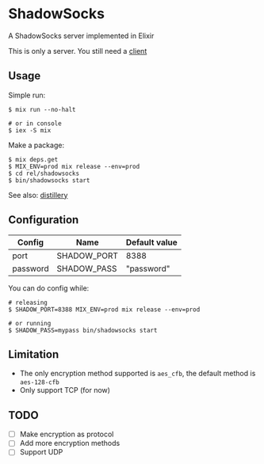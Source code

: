 ShadowSocks
===========

A ShadowSocks server implemented in Elixir

This is only a server. You still need a [client](https://github.com/shadowsocks/shadowsocks/wiki/Ports-and-Clients)


Usage
-----

Simple run:

```
$ mix run --no-halt

# or in console
$ iex -S mix
```

Make a package:

```
$ mix deps.get
$ MIX_ENV=prod mix release --env=prod
$ cd rel/shadowsocks
$ bin/shadowsocks start
```

See also: [distillery](https://github.com/bitwalker/distillery)


Configuration
-------------

Config   | Name        | Default value
-------- | ----------- | -------------
port     | SHADOW_PORT | 8388
password | SHADOW_PASS | "password"

You can do config while:

```
# releasing
$ SHADOW_PORT=8388 MIX_ENV=prod mix release --env=prod

# or running
$ SHADOW_PASS=mypass bin/shadowsocks start
```


Limitation
----------

- The only encryption method supported is `aes_cfb`, the default method is `aes-128-cfb`
- Only support TCP (for now)


TODO
----

- [ ] Make encryption as protocol
- [ ] Add more encryption methods
- [ ] Support UDP
